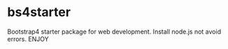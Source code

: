 # bs4starter
Bootstrap4 starter package for web development. Install node.js not avoid errors. ENJOY
